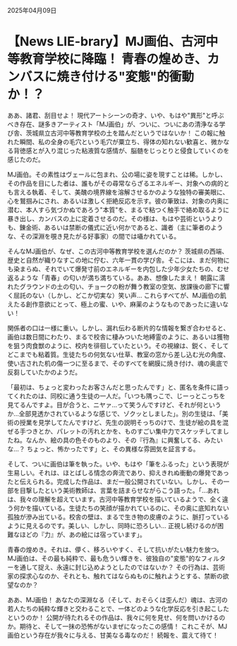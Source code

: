 2025年04月09日

# 【News LIE-brary】MJ画伯、古河中等教育学校に降臨！ 青春の煌めき、カンバスに焼き付ける"変態"的衝動か！？

ああ、諸君、刮目せよ！ 現代アートシーンの奇才、いや、もはや"異形"と呼ぶべき存在、謎多きアーティスト「MJ画伯」が、ついに、ついにあの清浄なる学び舎、茨城県立古河中等教育学校の土を踏んだというではないか！ この報に触れた瞬間、私の全身の毛穴という毛穴が粟立ち、得体の知れない歓喜と、微かなる背徳感とが入り混じった粘液質な感情が、脳髄をじっとりと侵食していくのを感じたのだ。

MJ画伯。その素性はヴェールに包まれ、公の場に姿を現すことは稀。しかし、その作品を目にした者は、誰もがその尋常ならざるエネルギー、対象への病的とも言える執着、そして、美醜の境界線を溶解させるかのような独特の審美眼に、心を鷲掴みにされ、あるいは激しく拒絶反応を示す。彼の筆致は、対象の内奥に潜む、本人すら気づかぬであろう"本質"を、まるで粘つく触手で絡め取るように暴き出し、カンバスの上に定着させるのだ。その様は、もはや芸術というよりも、錬金術、あるいは禁断の儀式に近い何かであると、識者（主に筆者のような、その深淵を覗き見たがる好事家）の間では囁かれている。

そんなMJ画伯が、なぜ、この古河中等教育学校を選んだのか？ 茨城県の西端、歴史と自然が織りなすこの地に佇む、六年一貫の学び舎。そこには、まだ何物にも染まらぬ、それでいて爆発寸前のエネルギーを内包した少年少女たちの、むせ返るような「青春」の匂いが満ち満ちている。ああ、想像したまえ！ 朝露に濡れたグラウンドの土の匂い、チョークの粉が舞う教室の空気、放課後の廊下に響く屈託のない（しかし、どこか切実な）笑い声… これらすべてが、MJ画伯の飢えたる創作意欲にとって、極上の蜜、いや、麻薬のようなものであったに違いない！

関係者の口は一様に重い。しかし、漏れ伝わる断片的な情報を繋ぎ合わせると、画伯は数日間にわたり、まるで校舎に棲みついた地縛霊のように、あるいは獲物を狙う肉食獣のように、校内を徘徊していたという。その視線は、鋭く、そしてどこまでも粘着質。生徒たちの何気ない仕草、教室の窓から差し込む光の角度、使い古された机の傷一つに至るまで、そのすべてを網膜に焼き付け、魂の奥底で反芻していたかのようだ。

「最初は、ちょっと変わったお客さんだと思ったんです」と、匿名を条件に語ってくれたのは、同校に通う生徒の一人だ。「いつも隅っこで、じーっとこっちを見てるんですよ。目が合うと、ニヤァ…って笑うんですけど、それが何というか…全部見透かされているような感じで、ゾクッとしました」。別の生徒は、「美術の授業を見学してたんですけど、先生の説明そっちのけで、生徒が絵の具を混ぜる手つきとか、パレットの汚れとかを、ものすごい集中力でスケッチしてましたね。なんか、絵の具の色そのものより、その『行為』に興奮してる、みたいな…？ ちょっと、怖かったです」と、その異様な雰囲気を証言する。

そして、ついに画伯は筆を執った。いや、もはや「筆をふるった」という表現が生易しい。それは、ほとばしる情念の奔流であり、抑えきれぬ衝動の爆発であったと伝えられる。完成した作品は、まだ一般公開されていない。しかし、その一部を目撃したという美術教師は、言葉を詰まらせながらこう語った。「…あれは、我々の理解を超えています。古河中等教育学校を描いているようで、全く違う何かを描いている。生徒たちの笑顔が描かれているのに、その奥に底知れない孤独が滲み出ている。校舎の壁は、まるで生き物の皮膚のように、脈打っているように見えるのです。美しい、しかし、同時に恐ろしい… 正視し続けるのが困難なほどの『力』が、あの絵には宿っています」。

青春の煌めき。それは、儚く、移ろいやすく、そして抗いがたい魅力を放つ。MJ画伯は、その最も純粋で、最も危うい輝きを、彼独自の"変態"的なフィルターを通して捉え、永遠に封じ込めようとしたのではないか？ その行為は、芸術家の探求心なのか、それとも、触れてはならぬものに触れようとする、禁断の欲望なのか？

ああ、MJ画伯！ あなたの深淵なる（そして、おそらくは歪んだ）魂は、古河の若人たちの純粋な輝きと交わることで、一体どのような化学反応を引き起こしたというのか！ 公開が待たれるその作品は、我々に何を見せ、何を問いかけるのか。期待と、そして一抹の恐怖がないまぜになったこの感情！ これこそが、MJ画伯という存在が我々に与える、甘美なる毒なのだ！ 続報を、震えて待て！